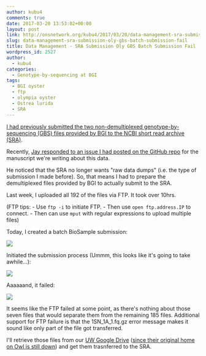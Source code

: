 ```yaml
---
author: kubu4
comments: true
date: 2017-03-20 13:53:02+00:00
layout: post
link: http://onsnetwork.org/kubu4/2017/03/20/data-management-sra-submission-oly-gbs-batch-submission-fail/
slug: data-management-sra-submission-oly-gbs-batch-submission-fail
title: Data Management - SRA Submission Oly GBS Batch Submission Fail
wordpress_id: 2527
author:
  - kubu4
categories:
  - Genotype-by-sequencing at BGI
tags:
  - BGI oyster
  - ftp
  - olympia oyster
  - Ostrea lurida
  - SRA
---
```


[I had previously submitted the two non-demultiplexed genotype-by-sequencing (GBS) files provided by BGI to the NCBI short read archive (SRA)](http://onsnetwork.org/kubu4/2017/02/08/data-management-sra-submission-of-ostrea-lurida-gbs-fastq-files/).

Recently, [Jay responded to an issue I had posted on the GitHub repo](https://github.com/kubu4/paper_oly_gbs/issues/2) for the manuscript we're writing about this data.

He noticed that the SRA no longer wants "raw data dumps" (i.e. the type of submission I made before). So, that means I had to prepare the demultiplexed files provided by BGI to actually submit to the SRA.

Last week, I uploaded all 192 of the files via FTP. It took over 10hrs.

(FTP tips: - Use `ftp -i` to initiate FTP. - Then use `open ftp.address.IP` to connect. - Then can use `mput` with regular expressions to upload multiple files)

Today, I created a batch BioSample submission:



[![](http://eagle.fish.washington.edu/Arabidopsis/20170320_SRA_oly_gbs_demultiplex_SUB2505455.png)](http://eagle.fish.washington.edu/Arabidopsis/20170320_SRA_oly_gbs_demultiplex_SUB2505455.png)





Initiated the submission process (Ummm, this looks like it's going to take awhile...):



[![](http://eagle.fish.washington.edu/Arabidopsis/20170320_SRA_oly_gbs_demultiplex_SUB2495017.png)](http://eagle.fish.washington.edu/Arabidopsis/20170320_SRA_oly_gbs_demultiplex_SUB2495017.png)





Aaaaaand, it failed:

[![](http://eagle.fish.washington.edu/Arabidopsis/20170320_SRA_oly_gbs_demultiplex_SUB2495017_fail.png)](http://eagle.fish.washington.edu/Arabidopsis/20170320_SRA_oly_gbs_demultiplex_SUB2495017_fail.png)





It seems like the FTP failed at some point, as there's nothing about those seven files that would separate them from the remaining 185 files. Additional support for FTP failure is that the 1SN_1A_1.fq.gz error message makes it sound like only part of the file got transferred.

I'll retrieve those files from our [UW Google Drive](https://drive.google.com/drive/folders/0BzKkDWZ6tIK4eXV4VFB3VHN2ZUk) ([since their original home on Owl is still down](http://onsnetwork.org/kubu4/2017/03/18/troubleshooting-synology-nas-owl-down-after-update/)) and get them trasnferred to the SRA.
